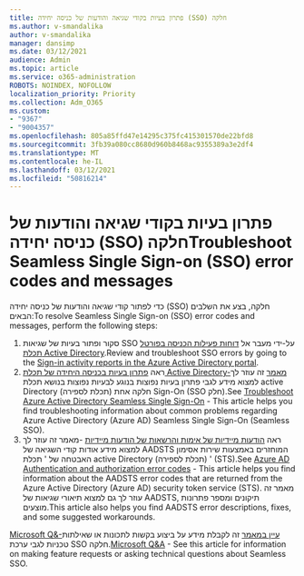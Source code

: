 ```yaml
---
title: פתרון בעיות בקודי שגיאה והודעות של כניסה יחידה (SSO) חלקה
ms.author: v-smandalika
author: v-smandalika
manager: dansimp
ms.date: 03/12/2021
audience: Admin
ms.topic: article
ms.service: o365-administration
ROBOTS: NOINDEX, NOFOLLOW
localization_priority: Priority
ms.collection: Adm_O365
ms.custom:
- "9367"
- "9004357"
ms.openlocfilehash: 805a85ffd47e14295c375fc415301570de22bfd8
ms.sourcegitcommit: 3fb39a080cc8680d960b8468ac9355389a3e2df4
ms.translationtype: MT
ms.contentlocale: he-IL
ms.lasthandoff: 03/12/2021
ms.locfileid: "50816214"
---
```

# <a name="troubleshoot-seamless-single-sign-on-sso-error-codes-and-messages"></a><span data-ttu-id="bd8f2-102">פתרון בעיות בקודי שגיאה והודעות של כניסה יחידה (SSO) חלקה</span><span class="sxs-lookup"><span data-stu-id="bd8f2-102">Troubleshoot Seamless Single Sign-on (SSO) error codes and messages</span></span>

<span data-ttu-id="bd8f2-103">כדי לפתור קודי שגיאה והודעות של כניסה יחידה (SSO) חלקה, בצע את השלבים הבאים:</span><span class="sxs-lookup"><span data-stu-id="bd8f2-103">To resolve Seamless Single Sign-on (SSO) error codes and messages, perform the following steps:</span></span>

1. <span data-ttu-id="bd8f2-104">סקור ופתור בעיות של שגיאות SSO על-ידי מעבר אל [דוחות פעילות הכניסה בפורטל תכלת Active Directory](https://docs.microsoft.com/azure/active-directory/reports-monitoring/concept-sign-ins).</span><span class="sxs-lookup"><span data-stu-id="bd8f2-104">Review and troubleshoot SSO errors by going to the [Sign-in activity reports in the Azure Active Directory portal](https://docs.microsoft.com/azure/active-directory/reports-monitoring/concept-sign-ins).</span></span>
2. <span data-ttu-id="bd8f2-105">ראה [פתרון בעיות בכניסה היחידה של תכלת Active Directory-מאמר](https://docs.microsoft.com/azure/active-directory/hybrid/tshoot-connect-sso#sign-in-failure-reasons-in-the-azure-active-directory-admin-center-needs-a-premium-license) זה עוזר לך למצוא מידע לגבי פתרון בעיות נפוצות בנוגע לבעיות נפוצות בנושא תכלת active Directory (תכלת לספירה) חלקה אחת Sign-On (SSO חלק).</span><span class="sxs-lookup"><span data-stu-id="bd8f2-105">See [Troubleshoot Azure Active Directory Seamless Single Sign-On](https://docs.microsoft.com/azure/active-directory/hybrid/tshoot-connect-sso#sign-in-failure-reasons-in-the-azure-active-directory-admin-center-needs-a-premium-license) - This article helps you find troubleshooting information about common problems regarding Azure Active Directory (Azure AD) Seamless Single Sign-On (Seamless SSO).</span></span>
3. <span data-ttu-id="bd8f2-106">ראה [הודעות מיידיות של אימות והרשאות של הודעות מיידיות](https://docs.microsoft.com/azure/active-directory/develop/reference-aadsts-error-codes#lookup-current-error-code-information) -מאמר זה עוזר לך למצוא מידע אודות קודי השגיאה של AADSTS המוחזרים באמצעות שירות אסימון האבטחה של ' תכלת active Directory (תכלת לספירה) ' (STS).</span><span class="sxs-lookup"><span data-stu-id="bd8f2-106">See [Azure AD Authentication and authorization error codes](https://docs.microsoft.com/azure/active-directory/develop/reference-aadsts-error-codes#lookup-current-error-code-information) - This article helps you find information about the AADSTS error codes that are returned from the Azure Active Directory (Azure AD) security token service (STS).</span></span> <span data-ttu-id="bd8f2-107">מאמר זה עוזר לך גם למצוא תיאורי שגיאות של AADSTS, תיקונים ומספר פתרונות מוצעים.</span><span class="sxs-lookup"><span data-stu-id="bd8f2-107">This article also helps you find AADSTS error descriptions, fixes, and some suggested workarounds.</span></span>

<span data-ttu-id="bd8f2-108">[Microsoft Q&-עיין במאמר](https://docs.microsoft.com/answers/topics/azure-ad-single-sign-on.html) זה לקבלת מידע על ביצוע בקשות לתכונות או שאילתות טכניות לגבי ערכת SSO חלקה.</span><span class="sxs-lookup"><span data-stu-id="bd8f2-108">[Microsoft Q&A](https://docs.microsoft.com/answers/topics/azure-ad-single-sign-on.html) - See this article for information on making feature requests or asking technical questions about Seamless SSO.</span></span>

